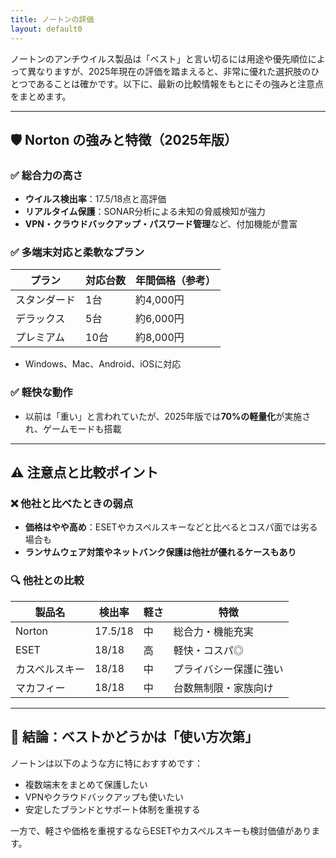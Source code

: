 ```yaml
---
title: ノートンの評価
layout: default0
---
```

ノートンのアンチウイルス製品は「ベスト」と言い切るには用途や優先順位によって異なりますが、2025年現在の評価を踏まえると、非常に優れた選択肢のひとつであることは確かです。以下に、最新の比較情報をもとにその強みと注意点をまとめます。

---

## 🛡️ Norton の強みと特徴（2025年版）

### ✅ 総合力の高さ
- **ウイルス検出率**：17.5/18点と高評価
- **リアルタイム保護**：SONAR分析による未知の脅威検知が強力
- **VPN・クラウドバックアップ・パスワード管理**など、付加機能が豊富

### ✅ 多端末対応と柔軟なプラン
| プラン | 対応台数 | 年間価格（参考） |
|--------|-----------|------------------|
| スタンダード | 1台 | 約4,000円 |
| デラックス | 5台 | 約6,000円 |
| プレミアム | 10台 | 約8,000円 |

- Windows、Mac、Android、iOSに対応

### ✅ 軽快な動作
- 以前は「重い」と言われていたが、2025年版では**70%の軽量化**が実施され、ゲームモードも搭載

---

## ⚠️ 注意点と比較ポイント

### ❌ 他社と比べたときの弱点
- **価格はやや高め**：ESETやカスペルスキーなどと比べるとコスパ面では劣る場合も
- **ランサムウェア対策やネットバンク保護は他社が優れるケースもあり**

### 🔍 他社との比較
| 製品名 | 検出率 | 軽さ | 特徴 |
|--------|--------|------|------|
| Norton | 17.5/18 | 中 | 総合力・機能充実 |
| ESET | 18/18 | 高 | 軽快・コスパ◎ |
| カスペルスキー | 18/18 | 中 | プライバシー保護に強い |
| マカフィー | 18/18 | 中 | 台数無制限・家族向け |

---

## 🧭 結論：ベストかどうかは「使い方次第」

ノートンは以下のような方に特におすすめです：
- 複数端末をまとめて保護したい
- VPNやクラウドバックアップも使いたい
- 安定したブランドとサポート体制を重視する

一方で、軽さや価格を重視するならESETやカスペルスキーも検討価値があります。
